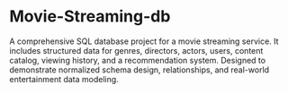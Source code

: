# Movie-Streaming-db
A comprehensive SQL database project for a movie streaming service. It includes structured data for genres, directors, actors, users, content catalog, viewing history, and a recommendation system. Designed to demonstrate normalized schema design, relationships, and real-world entertainment data modeling.
